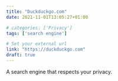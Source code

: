 ```yaml
---
title: "Duckduckgo.com"
date: 2021-11-01T13:05:27+01:00

# categories: ['Privacy']
tags: ['search engine']

# Set your external url
link: "https://duckduckgo.com"
draft: true
---
```

A search engine that respects your privacy.
